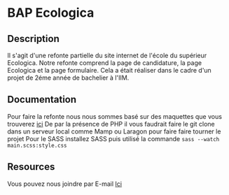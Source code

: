 BAP Ecologica
=============

## Description

Il s'agit d'une refonte partielle du site internet de l'école du supérieur Ecologica. 
Notre refonte comprend la page de candidature, la page Ecologica et la page formulaire. 
Cela a était réaliser dans le cadre d'un projet de 2éme année de bachelier à l'IIM.

## Documentation

Pour faire la refonte nous nous sommes basé sur des maquettes que vous trouverez [ici]( https://www.figma.com/file/osLnoCP8NzjEbfRKxwuRxm/Ecologica?node-id=37%3A94&t=oNGDuCRTQGHC5Lef-1)
De par la présence de PHP il vous faudrait faire le git clone dans un serveur local comme Mamp ou Laragon pour faire faire tourner le projet
Pour le SASS installez SASS puis utilisé la commande ``` sass --watch main.scss:style.css ```

## Resources

Vous pouvez nous joindre par E-mail <a target="_blank" href="mailto:pierre-louis.sans@edu.devinci.fr">Ici</a>

